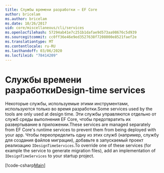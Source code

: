 ```yaml
---
title: Службы времени разработки — EF Core
author: bricelam
ms.author: bricelam
ms.date: 10/26/2017
uid: core/miscellaneous/cli/services
ms.openlocfilehash: 57294ab41e7c251b1dafae9d573aa98676c5d939
ms.sourcegitcommit: cc0ff36e46e9ed3527638f7208000e8521faef2e
ms.translationtype: MT
ms.contentlocale: ru-RU
ms.lasthandoff: 03/06/2020
ms.locfileid: "78414209"
---
```

# <a name="design-time-services"></a><span data-ttu-id="54694-102">Службы времени разработки</span><span class="sxs-lookup"><span data-stu-id="54694-102">Design-time services</span></span>

<span data-ttu-id="54694-103">Некоторые службы, используемые этими инструментами, используются только во время разработки.</span><span class="sxs-lookup"><span data-stu-id="54694-103">Some services used by the tools are only used at design time.</span></span> <span data-ttu-id="54694-104">Эти службы управляются отдельно от служб среды выполнения EF Core, чтобы предотвратить их развертывание в приложении.</span><span class="sxs-lookup"><span data-stu-id="54694-104">These services are managed separately from EF Core's runtime services to prevent them from being deployed with your app.</span></span> <span data-ttu-id="54694-105">Чтобы переопределить одну из этих служб (например, службу для создания файлов миграции), добавьте в запускаемый проект реализацию `IDesignTimeServices`.</span><span class="sxs-lookup"><span data-stu-id="54694-105">To override one of these services (for example the service to generate migration files), add an implementation of `IDesignTimeServices` to your startup project.</span></span>

[!code-csharp[Main](../../../../samples/core/Miscellaneous/CommandLine/DesignTimeServices.cs)]
